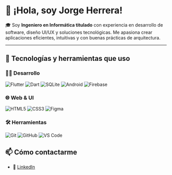 # 👋 ¡Hola, soy Jorge Herrera!

🎓 Soy **Ingeniero en Informática titulado** con experiencia en desarrollo de software, diseño UI/UX y soluciones tecnológicas. Me apasiona crear aplicaciones eficientes, intuitivas y con buenas prácticas de arquitectura.

---

## 🚀 Tecnologías y herramientas que uso

### 👨‍💻 Desarrollo
![Flutter](https://img.shields.io/badge/Flutter-02569B?logo=flutter&logoColor=white)
![Dart](https://img.shields.io/badge/Dart-0175C2?logo=dart&logoColor=white)
![SQLite](https://img.shields.io/badge/SQLite-003B57?logo=sqlite&logoColor=white)
![Android](https://img.shields.io/badge/Android-3DDC84?logo=android&logoColor=white)
![Firebase](https://img.shields.io/badge/Firebase-FFCA28?logo=firebase&logoColor=white)

### 🌐 Web & UI
![HTML5](https://img.shields.io/badge/HTML5-E34F26?logo=html5&logoColor=white)
![CSS3](https://img.shields.io/badge/CSS3-1572B6?logo=css3&logoColor=white)
![Figma](https://img.shields.io/badge/Figma-F24E1E?logo=figma&logoColor=white)

### 🛠️ Herramientas
![Git](https://img.shields.io/badge/Git-F05032?logo=git&logoColor=white)
![GitHub](https://img.shields.io/badge/GitHub-181717?logo=github&logoColor=white)
![VS Code](https://img.shields.io/badge/VS_Code-007ACC?logo=visual-studio-code&logoColor=white)

## 📫 Cómo contactarme

- 💼 [LinkedIn](https://mx.linkedin.com/in/jorge-luis-enriquez-herrera-3a406926a)
